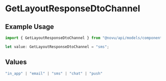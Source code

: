 # GetLayoutResponseDtoChannel

## Example Usage

```typescript
import { GetLayoutResponseDtoChannel } from "@novu/api/models/components";

let value: GetLayoutResponseDtoChannel = "sms";
```

## Values

```typescript
"in_app" | "email" | "sms" | "chat" | "push"
```
